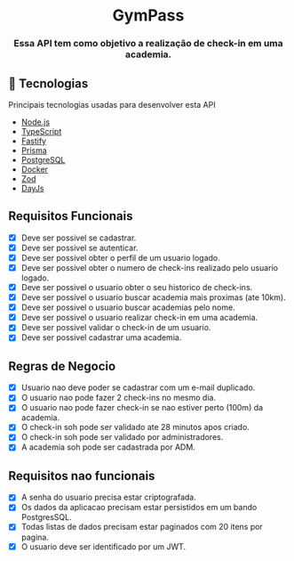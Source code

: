 
<h1 align="center">
  GymPass
</h1>

<h3 align="center">
  Essa API tem como objetivo a realização de check-in em uma academia.
</h3>

## 🚀 Tecnologias

Principais tecnologias usadas para desenvolver esta API

- [Node.js](https://nodejs.org/en/)
- [TypeScript](https://www.typescriptlang.org/)
- [Fastify](https://www.fastify.io/)
- [Prisma](https://www.prisma.io/)
- [PostgreSQL](https://www.postgresql.org/)
- [Docker](https://www.docker.com/)
- [Zod](https://github.com/colinhacks/zod)
- [DayJs](https://day.js.org/)

## Requisitos Funcionais

- [x] Deve ser possivel se cadastrar.
- [x] Deve ser possivel se autenticar.
- [x] Deve ser possivel obter o perfil de um usuario logado.
- [x] Deve ser possivel obter o numero de check-ins realizado pelo usuario logado.
- [x] Deve ser possivel o usuario obter o seu historico de check-ins.
- [x] Deve ser possivel o usuario buscar academia mais proximas (ate 10km).
- [x] Deve ser possivel o usuario buscar academias pelo nome.
- [x] Deve ser possivel o usuario realizar check-in em uma academia.
- [x] Deve ser possivel validar o check-in de um usuario.
- [x] Deve ser possivel cadastrar uma academia.

## Regras de Negocio

- [x] Usuario nao deve poder se cadastrar com um e-mail duplicado.
- [x] O usuario nao pode fazer 2 check-ins no mesmo dia.
- [x] O usuario nao pode fazer check-in se nao estiver perto (100m) da academia.
- [x] O check-in soh pode ser validado ate 28 minutos apos criado.
- [x] O check-in soh pode ser validado por administradores.
- [x] A academia soh pode ser cadastrada por ADM.

## Requisitos nao funcionais

- [x] A senha do usuario precisa estar criptografada.
- [x] Os dados da aplicacao precisam estar persistidos em um bando PostgresSQL.
- [x] Todas listas de dados precisam estar paginados com 20 itens por pagina.
- [x] O usuario deve ser identificado por um JWT.
